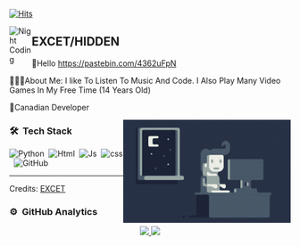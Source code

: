 [![Hits](http://hits.dwyl.com/EXCET/EXCET.svg)](http://hits.dwyl.com/EXCET/EXCET)

<img alt="Night Coding" src="./assets/Hand%20Wave.gif" width='40' align="left"/><h2>EXCET/HIDDEN</h2>

👋Hello https://pastebin.com/4362uFpN

👨🏻‍💻About Me: I like To Listen To Music And Code. I Also Play Many Video Games In My Free Time (14 Years Old)

🍁Canadian Developer


<img alt="Night Coding" src="https://raw.githubusercontent.com/AVS1508/AVS1508/master/assets/Night-Coding.gif" align="right"/>

### 🛠 &nbsp;Tech Stack

![Python](https://img.shields.io/badge/-Python-05122A?style=flat&logo=python)&nbsp;
![Html](https://img.shields.io/badge/-GitHub-05122A?style=flat&logo=html)&nbsp;
![Js](https://img.shields.io/badge/-GitHub-05122A?style=flat&logo=js)&nbsp;
![css](https://img.shields.io/badge/-GitHub-05122A?style=flat&logo=css)&nbsp;
![GitHub](https://img.shields.io/badge/-GitHub-05122A?style=flat&logo=github)&nbsp;

-----

Credits: [EXCET](https://github.com/EXCET)

### ⚙️ &nbsp;GitHub Analytics

<p align="center">
<a href="https://github.com/EXCET">
  <img height="180em" src="https://github-readme-stats-eight-theta.vercel.app/api?username=EXCET&show_icons=true&theme=algolia&include_all_commits=true&count_private=true"/>
  <img height="180em" src="https://github-readme-stats-eight-theta.vercel.app/api/top-langs/?username=EXCET&layout=compact&langs_count=8&theme=algolia"/>
</a>
</p>
